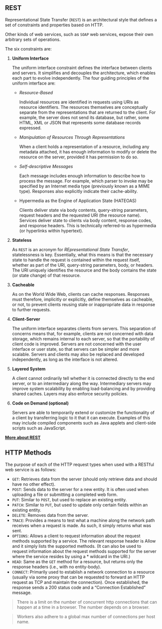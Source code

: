 ## REST
Representational State Transfer (`REST`) is an architectural style that defines a set of constraints and properties based on HTTP.

Other kinds of web services, such as `SOAP` web services, expose their own arbitrary sets of operations.

The six constraints are:
1. __Uniform Interface__

    The uniform interface constraint defines the interface between clients and servers. It simplifies and decouples the architecture, which enables each part to evolve independently. The four guiding principles of the uniform interface are:

    * _Resource-Based_
        
        Individual resources are identified in requests using URIs as resource identifiers. The resources themselves are conceptually separate from the representations that are returned to the client. For example, the server does not send its database, but rather, some HTML, XML or JSON that represents some database records expressed.

    * _Manipulation of Resources Through Representations_

        When a client holds a representation of a resource, including any metadata attached, it has enough information to modify or delete the resource on the server, provided it has permission to do so.

    * _Self-descriptive Messages_

        Each message includes enough information to describe how to process the message. For example, which parser to invoke may be specified by an Internet media type (previously known as a MIME type). Responses also explicitly indicate their cache-ability.

    * Hypermedia as the Engine of Application State (HATEOAS)

        Clients deliver state via body contents, query-string parameters, request headers and the requested URI (the resource name). Services deliver state to clients via body content, response codes, and response headers. This is technically referred-to as hypermedia (or hyperlinks within hypertext).

2. __Stateless__

    As `REST` is an acronym for _REpresentational State Transfer_, statelessness is key. Essentially, what this means is that the necessary state to handle the request is contained within the request itself, whether as part of the URI, query-string parameters, body, or headers. The URI uniquely identifies the resource and the body contains the state (or state change) of that resource.

3. __Cacheable__

    As on the World Wide Web, clients can cache responses. Responses must therefore, implicitly or explicitly, define themselves as cacheable, or not, to prevent clients reusing stale or inappropriate data in response to further requests.

4. __Client-Server__

    The uniform interface separates clients from servers. This separation of concerns means that, for example, clients are not concerned with data storage, which remains internal to each server, so that the portability of client code is improved. Servers are not concerned with the user interface or user state, so that servers can be simpler and more scalable. Servers and clients may also be replaced and developed independently, as long as the interface is not altered.

5. __Layered System__

    A client cannot ordinarily tell whether it is connected directly to the end server, or to an intermediary along the way. Intermediary servers may improve system scalability by enabling load-balancing and by providing shared caches. Layers may also enforce security policies.

6. __Code on Demand (optional)__

    Servers are able to temporarily extend or customize the functionality of a client by transferring logic to it that it can execute. Examples of this may include compiled components such as Java applets and client-side scripts such as JavaScript.

__[More about REST](https://www.youtube.com/watch?v=e6h87rzeGJE)__

## HTTP Methods
The purpose of each of the HTTP request types when used with a RESTful web service is as follows:

* `GET`: Retrieves data from the server (should only retrieve data and should have no other effect).
* `POST`: Sends data to the server for a new entity. It is often used when uploading a file or submitting a completed web form.
* `PUT`: Similar to `POST`, but used to replace an existing entity.
* `PATCH`: Similar to `PUT`, but used to update only certain fields within an existing entity.
* `DELETE`: Removes data from the server.
* `TRACE`: Provides a means to test what a machine along the network path receives when a request is made. As such, it simply returns what was sent.
* `OPTIONS`: Allows a client to request information about the request methods supported by a service. The relevant response header is Allow and it simply lists the supported methods. (It can also be used to request information about the request methods supported for the server where the service resides by using a * wildcard in the URI.)
* `HEAD`: Same as the `GET` method for a resource, but returns only the response headers (i.e., with no entity-body).
* `CONNECT`: Primarily used to establish a network connection to a resource (usually via some proxy that can be requested to forward an HTTP request as TCP and maintain the connection). Once established, the response sends a 200 status code and a “Connection Established” message.

> There is a limit on the number of concurrent http connections that can happen at a time in a browser. The number depends on a browser.

> Workers also adhere to a global max number of connections per host name.